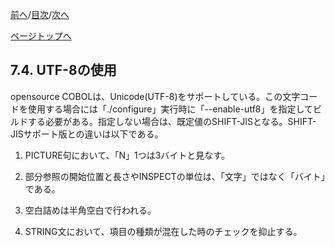 <!--navi start1-->
[前へ](7-3-2.md)/[目次](https://momo2584.github.io/opensourcecobol.github.io/markdown/TOC.html)/[次へ](8-1-1.md)
<!--navi end1-->
<!--navi start2-->

[ページトップへ](7-4.md)
<!--navi end2-->
## 7.4. UTF-8の使用

opensource COBOLは、Unicode(UTF-8)をサポートしている。この文字コードを使用する場合には「./configure」実行時に「--enable-utf8」を指定してビルドする必要がある。指定しない場合は、既定値のSHIFT-JISとなる。SHIFT-JISサポート版との違いは以下である。

1. PICTURE句において、「N」1つは3バイトと見なす。

2. 部分参照の開始位置と長さやINSPECTの単位は、「文字」ではなく「バイト」である。

3. 空白詰めは半角空白で行われる。

4. STRING文において、項目の種類が混在した時のチェックを抑止する。

